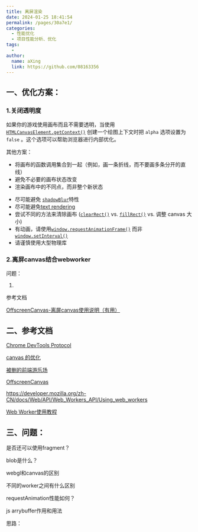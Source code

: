 ```yaml
---
title: 离屏渲染
date: 2024-01-25 18:41:54
permalink: /pages/30a7e1/
categories:
  - 性能优化
  - 项目性能分析、优化
tags:
  - 
author: 
  name: aXing
  link: https://github.com/08163356
---
```




## 一、优化方案：



### 1.关闭透明度

如果你的游戏使用画布而且不需要透明，当使用 [`HTMLCanvasElement.getContext()`](https://developer.mozilla.org/zh-CN/docs/Web/API/HTMLCanvasElement/getContext) 创建一个绘图上下文时把 `alpha` 选项设置为 `false` 。这个选项可以帮助浏览器进行内部优化。

其他方案：

- 将画布的函数调用集合到一起（例如，画一条折线，而不要画多条分开的直线）
- 避免不必要的画布状态改变
- 渲染画布中的不同点，而非整个新状态
<!-- more -->

- 尽可能避免 [`shadowBlur`](https://developer.mozilla.org/zh-CN/docs/Web/API/CanvasRenderingContext2D/shadowBlur)特性
- 尽可能避免[text rendering](https://developer.mozilla.org/zh-CN/docs/Web/API/Canvas_API/Tutorial/Drawing_text)
- 尝试不同的方法来清除画布 ([`clearRect()`](https://developer.mozilla.org/zh-CN/docs/Web/API/CanvasRenderingContext2D/clearRect) vs. [`fillRect()`](https://developer.mozilla.org/zh-CN/docs/Web/API/CanvasRenderingContext2D/fillRect) vs. 调整 canvas 大小)
- 有动画，请使用[`window.requestAnimationFrame()`](https://developer.mozilla.org/zh-CN/docs/Web/API/Window/requestAnimationFrame) 而非[`window.setInterval()`](https://developer.mozilla.org/zh-CN/docs/Web/API/setInterval)
- 请谨慎使用大型物理库

### 2.离屏canvas结合webworker

问题：

1.

参考文档

[OffscreenCanvas-离屏canvas使用说明（有用）](https://cloud.tencent.com/developer/article/1627332)

## 二、参考文档

[Chrome DevTools Protocol](https://chromedevtools.github.io/devtools-protocol/)

[canvas 的优化](https://developer.mozilla.org/zh-CN/docs/Web/API/Canvas_API/Tutorial/Optimizing_canvas)

[被删的前端游乐场](https://godbasin.github.io/front-end-playground/)

[OffscreenCanvas](https://developer.mozilla.org/zh-CN/docs/Web/API/OffscreenCanvas)

https://developer.mozilla.org/zh-CN/docs/Web/API/Web_Workers_API/Using_web_workers

[Web Worker使用教程](https://cloud.tencent.com/developer/article/1891031)



## 三、问题：

是否还可以使用fragment？

blob是什么？

webgl和canvas的区别

不同的worker之间有什么区别

requestAnimation性能如何？

js arrybuffer作用和用法

思路：

